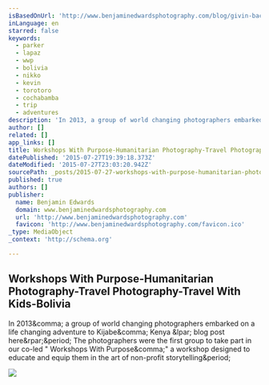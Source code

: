 ```yaml
---
isBasedOnUrl: 'http://www.benjaminedwardsphotography.com/blog/givin-back/workshops-with-purpose-humanitarian-photography-travel-photography-travel-with-kids-bolivia/'
inLanguage: en
starred: false
keywords:
  - parker
  - lapaz
  - wwp
  - bolivia
  - nikko
  - kevin
  - torotoro
  - cochabamba
  - trip
  - adventures
description: 'In 2013, a group of world changing photographers embarked on a life changing adventure to Kijabe, Kenya ( blog post here). The photographers were the first group to take part in our co-led " Workshops With Purpose," a workshop designed to educate and equip them in the art of non-profit storytelling.'
author: []
related: []
app_links: []
title: Workshops With Purpose-Humanitarian Photography-Travel Photography-Travel With Kids-Bolivia
datePublished: '2015-07-27T19:39:18.373Z'
dateModified: '2015-07-27T23:03:20.942Z'
sourcePath: _posts/2015-07-27-workshops-with-purpose-humanitarian-photography-travel-photo.md
published: true
authors: []
publisher:
  name: Benjamin Edwards
  domain: www.benjaminedwardsphotography.com
  url: 'http://www.benjaminedwardsphotography.com'
  favicon: 'http://www.benjaminedwardsphotography.com/favicon.ico'
_type: MediaObject
_context: 'http://schema.org'

---
```

<article style=""><h1>Workshops With Purpose-Humanitarian Photography-Travel Photography-Travel With Kids-Bolivia</h1><p>In 2013&amp;comma; a group of world changing photographers embarked on a life changing adventure to Kijabe&amp;comma; Kenya &amp;lpar; blog post here&amp;rpar;&amp;period; The photographers were the first group to take part in our co-led " Workshops With Purpose&amp;comma;" a workshop designed to educate and equip them in the art of non-profit storytelling&amp;period;</p><img src="http://www.benjaminedwardsphotography.com/blog/wp-content/uploads/2015/05/BoliviaHumanitarianphotography001.jpg" /></article>